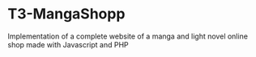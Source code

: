 # T3-MangaShopp
Implementation of a complete website of a manga and light novel online shop made with Javascript and PHP
